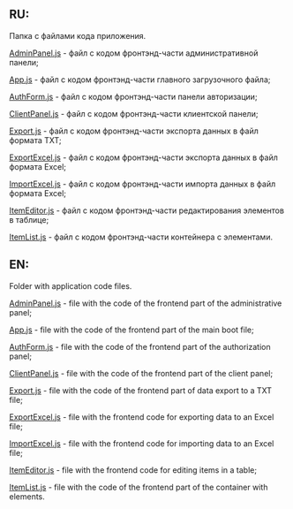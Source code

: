 ## RU:

Папка с файлами кода приложения.

[AdminPanel.js](https://github.com/oooNAKooo/Data_storage_service/tree/main/client/AdminPanel.js) - файл с кодом фронтэнд-части административной панели;

[App.js](https://github.com/oooNAKooo/Data_storage_service/tree/main/client/App.js) - файл с кодом фронтэнд-части главного загрузочного файла;

[AuthForm.js](https://github.com/oooNAKooo/Data_storage_service/tree/main/client/AuthForm.js) - файл с кодом фронтэнд-части панели авторизации;

[ClientPanel.js](https://github.com/oooNAKooo/Data_storage_service/tree/main/client/ClientPanel.js) - файл с кодом фронтэнд-части клиентской панели;

[Export.js](https://github.com/oooNAKooo/Data_storage_service/tree/main/client/Export.js) - файл с кодом фронтэнд-части экспорта данных в файл формата TXT;

[ExportExcel.js](https://github.com/oooNAKooo/Data_storage_service/tree/main/client/ExportExcel.js) - файл с кодом фронтэнд-части экспорта данных в файл формата Excel;

[ImportExcel.js](https://github.com/oooNAKooo/Data_storage_service/tree/main/client/ImportExcel.js) - файл с кодом фронтэнд-части импорта данных в файл формата Excel;

[ItemEditor.js](https://github.com/oooNAKooo/Data_storage_service/tree/main/client/ItemEditor.js) - файл с кодом фронтэнд-части редактирования элементов в таблице;

[ItemList.js](https://github.com/oooNAKooo/Data_storage_service/tree/main/client/ItemList.js) - файл с кодом фронтэнд-части контейнера с элементами.

##
## EN:

Folder with application code files.

[AdminPanel.js](https://github.com/oooNAKooo/Data_storage_service/tree/main/client/AdminPanel.js) - file with the code of the frontend part of the administrative panel;

[App.js](https://github.com/oooNAKooo/Data_storage_service/tree/main/client/App.js) - file with the code of the frontend part of the main boot file;

[AuthForm.js](https://github.com/oooNAKooo/Data_storage_service/tree/main/client/AuthForm.js) - file with the code of the frontend part of the authorization panel;

[ClientPanel.js](https://github.com/oooNAKooo/Data_storage_service/tree/main/client/ClientPanel.js) - file with the code of the frontend part of the client panel;

[Export.js](https://github.com/oooNAKooo/Data_storage_service/tree/main/client/Export.js) - file with the code of the frontend part of data export to a TXT file;

[ExportExcel.js](https://github.com/oooNAKooo/Data_storage_service/tree/main/client/ExportExcel.js) - file with the frontend code for exporting data to an Excel file;

[ImportExcel.js](https://github.com/oooNAKooo/Data_storage_service/tree/main/client/ImportExcel.js) - file with the frontend code for importing data to an Excel file;

[ItemEditor.js](https://github.com/oooNAKooo/Data_storage_service/tree/main/client/ItemEditor.js) - file with the frontend code for editing items in a table;

[ItemList.js](https://github.com/oooNAKooo/Data_storage_service/tree/main/client/ItemList.js) - file with the code of the frontend part of the container with elements.
##
